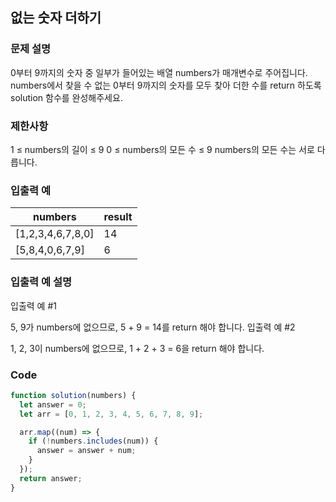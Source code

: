 ## 없는 숫자 더하기

### 문제 설명

0부터 9까지의 숫자 중 일부가 들어있는 배열 numbers가 매개변수로 주어집니다. numbers에서 찾을 수 없는 0부터 9까지의 숫자를 모두 찾아 더한 수를 return 하도록 solution 함수를 완성해주세요.

### 제한사항

1 ≤ numbers의 길이 ≤ 9
0 ≤ numbers의 모든 수 ≤ 9
numbers의 모든 수는 서로 다릅니다.

### 입출력 예

| numbers           | result |
| ----------------- | ------ |
| [1,2,3,4,6,7,8,0] | 14     |
| [5,8,4,0,6,7,9]   | 6      |

### 입출력 예 설명

입출력 예 #1

5, 9가 numbers에 없으므로, 5 + 9 = 14를 return 해야 합니다.
입출력 예 #2

1, 2, 3이 numbers에 없으므로, 1 + 2 + 3 = 6을 return 해야 합니다.

### Code

```js
function solution(numbers) {
  let answer = 0;
  let arr = [0, 1, 2, 3, 4, 5, 6, 7, 8, 9];

  arr.map((num) => {
    if (!numbers.includes(num)) {
      answer = answer + num;
    }
  });
  return answer;
}
```
